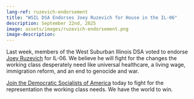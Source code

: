 ```yaml
---
lang-ref: ruzevich-endorsement
title: "WSIL DSA Endorses Joey Ruzevich for House in the IL-06"
description: September 22nd, 2025
image: assets/images/ruzevich-endorsement.png
image-description:
---
```


Last week, members of the West Suburban Illinois DSA voted to endorse [Joey Ruzevich](https://www.joey4congress.com/) for IL-06. We believe he will fight for the changes the working class desperately need like universal healthcare, a living wage, immigration reform, and an end to genocide and war.

[Join the Democratic Socialists of America](https://www.dsausa.org/join) today to fight for the representation the working class needs. We have the world to win.
